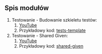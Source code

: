 ## Spis modułów
1. Testowanie - Budowanie szkieletu testów: 
   1. [YouTube](https://www.youtube.com/watch?v=_MOK258eho0)
   2. Przykładowy kod: [tests-template](https://github.com/KodowanieBezCenzury/testing-tips/tree/master/tests-template)
2. Testowanie - Shared Given: 
   1. [YouTube](https://www.youtube.com/channel/UCCivf3LhGmQWJ5wOtAIiJOQ)
   2. Przykładowy kod: [shared-given](https://github.com/KodowanieBezCenzury/testing-tips/tree/master/shared-given)

